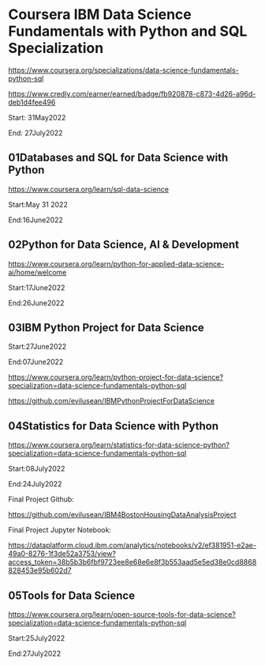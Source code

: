 # Coursera IBM Data Science Fundamentals with Python and SQL Specialization

https://www.coursera.org/specializations/data-science-fundamentals-python-sql

https://www.credly.com/earner/earned/badge/fb920878-c873-4d26-a96d-deb1d4fee496

Start: 31May2022

End: 27July2022

## 01Databases and SQL for Data Science with Python

https://www.coursera.org/learn/sql-data-science

Start:May 31 2022

End:16June2022

## 02Python for Data Science, AI & Development

https://www.coursera.org/learn/python-for-applied-data-science-ai/home/welcome

Start:17June2022

End:26June2022

## 03IBM Python Project for Data Science

Start:27June2022

End:07June2022

https://www.coursera.org/learn/python-project-for-data-science?specialization=data-science-fundamentals-python-sql

https://github.com/evilusean/IBMPythonProjectForDataScience

## 04Statistics for Data Science with Python

https://www.coursera.org/learn/statistics-for-data-science-python?specialization=data-science-fundamentals-python-sql

Start:08July2022

End:24July2022

Final Project Github:

https://github.com/evilusean/IBM4BostonHousingDataAnalysisProject

Final Project Jupyter Notebook:

https://dataplatform.cloud.ibm.com/analytics/notebooks/v2/ef381951-e2ae-49a0-8276-1f3de52a3753/view?access_token=38b5b3b6fbf9723ee8e68e6e8f3b553aad5e5ed38e0cd8868828453e95b602d7

## 05Tools for Data Science

https://www.coursera.org/learn/open-source-tools-for-data-science?specialization=data-science-fundamentals-python-sql

Start:25July2022

End:27July2022
